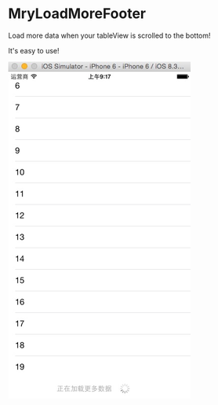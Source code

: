 # MryLoadMoreFooter
Load more data when your tableView is scrolled to the bottom!


It's easy to use!


![](https://github.com/mryun11/MryLoadMoreFooter/raw/master/pics/BFF9BAFB-7FD1-48D6-997D-69DBBECAE059.png)  
